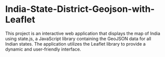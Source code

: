 # India-State-District-Geojson-with-Leaflet
This project is an interactive web application that displays the map of India using state.js, a JavaScript library containing the GeoJSON data for all Indian states. The application utilizes the Leaflet library to provide a dynamic and user-friendly interface.
